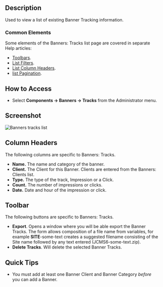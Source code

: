 <!-- Filename: Help4.x:Banners:_Tracks / Display title: Banners: Tracks -->

## Description

Used to view a list of existing Banner Tracking information.

### Common Elements

Some elements of the Banners: Tracks list page are covered in separate 
Help articles:

* [Toolbars](jdocmanual?article=help/common-elements/toolbars "").
* [List Filters](jdocmanual?article=help/common-elements/list-filters "").
* [List Column Headers](jdocmanual?article=help/common-elements/list-column-headers "").
* [list Pagination](jdocmanual?article=help/common-elements/list-pagination "").

## How to Access

- Select **Components → Banners → Tracks** from the Administrator menu.

## Screenshot

![Banners tracks list](../../../en/images/banners/banners-tracks-list.png)

## Column Headers

The following columns are specific to Banners: Tracks.

- **Name.** The name and category of the banner.
- **Client.** The Client for this Banner. Clients are entered from the
  Banners: Clients list.
- **Type.** The type of the track, Impression or a Click.
- **Count.** The number of impressions or clicks.
- **Date.** Date and hour of the impression or click.

## Toolbar

The following buttons are specific to Banners: Tracks.

- **Export**. Opens a window where you will be able export the Banner Tracks.
  The form allows composition of a file name from variables, for example
  __SITE__-some-text creates a suggested filename consisting of the Site name
  followed by any text entered (JCMS6-some-text.zip).
- **Delete Tracks**. Will delete the selected Banner Tracks.

## Quick Tips

- You must add at least one Banner Client and Banner Category *before*
  you can add a Banner.
